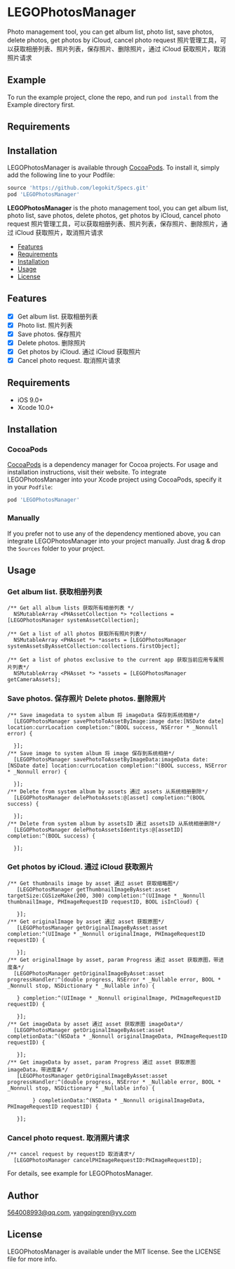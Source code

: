 # LEGOPhotosManager

Photo management tool, you can get album list, photo list, save photos, delete photos, get photos by iCloud, cancel photo request  照片管理工具，可以获取相册列表、照片列表，保存照片、删除照片，通过 iCloud 获取照片，取消照片请求

## Example

To run the example project, clone the repo, and run `pod install` from the Example directory first.

## Requirements

## Installation

LEGOPhotosManager is available through [CocoaPods](https://cocoapods.org). To install
it, simply add the following line to your Podfile:

```ruby
source 'https://github.com/legokit/Specs.git'
pod 'LEGOPhotosManager'
```

**LEGOPhotosManager** is the photo management tool, you can get album list, photo list, save photos, delete photos, get photos by iCloud, cancel photo request  照片管理工具，可以获取相册列表、照片列表，保存照片、删除照片，通过 iCloud 获取照片，取消照片请求

- [Features](#features)
- [Requirements](#requirements)
- [Installation](#installation)
- [Usage](#usage)
- [License](#license)

## Features

- [x] Get album list.  获取相册列表
- [x] Photo list.  照片列表
- [x] Save photos.  保存照片
- [x] Delete photos.  删除照片 
- [x] Get photos by iCloud.  通过 iCloud 获取照片
- [x] Cancel photo request.  取消照片请求

## Requirements

- iOS 9.0+
- Xcode 10.0+

## Installation

### CocoaPods

[CocoaPods](https://cocoapods.org) is a dependency manager for Cocoa projects. For usage and installation instructions, visit their website. To integrate LEGOPhotosManager into your Xcode project using CocoaPods, specify it in your `Podfile`:

```ruby
pod 'LEGOPhotosManager'
```

### Manually

If you prefer not to use any of the dependency mentioned above, you can integrate LEGOPhotosManager into your project manually. Just drag & drop the `Sources` folder to your project.

## Usage
### Get album list.  获取相册列表
```
/** Get all album lists 获取所有相册列表 */
  NSMutableArray <PHAssetCollection *> *collections = [LEGOPhotosManager systemAssetCollection];

/** Get a list of all photos 获取所有照片列表*/
  NSMutableArray <PHAsset *> *assets = [LEGOPhotosManager systemAssetsByAssetCollection:collections.firstObject];

/** Get a list of photos exclusive to the current app 获取当前应用专属照片列表*/
  NSMutableArray <PHAsset *> *assets = [LEGOPhotosManager getCameraAssets];
```
### Save photos.  保存照片  Delete photos.  删除照片
```
/** Save imagedata to system album 将 imageData 保存到系统相册*/
  [LEGOPhotosManager savePhotoToAssetByImage:image date:[NSDate date] location:currLocation completion:^(BOOL success, NSError * _Nonnull error) {
        
  }];
/** Save image to system album 将 image 保存到系统相册*/
  [LEGOPhotosManager savePhotoToAssetByImageData:imageData date:[NSDate date] location:currLocation completion:^(BOOL success, NSError * _Nonnull error) {
        
  }];
/** Delete from system album by assets 通过 assets 从系统相册删除*/
  [LEGOPhotosManager delePhotoAssets:@[asset] completion:^(BOOL success) {
        
  }];
/** Delete from system album by assetsID 通过 assetsID 从系统相册删除*/
  [LEGOPhotosManager delePhotoAssetsIdentitys:@[assetID] completion:^(BOOL success) {
        
  }];
```
### Get photos by iCloud.  通过 iCloud 获取照片
```
/** Get thumbnails image by asset 通过 asset 获取缩略图*/
   [LEGOPhotosManager getThumbnailImageByAsset:asset targetSize:CGSizeMake(200, 300) completion:^(UIImage * _Nonnull thumbnailImage, PHImageRequestID requestID, BOOL isInCloud) {
        
   }];
/** Get originalImage by asset 通过 asset 获取原图*/
   [LEGOPhotosManager getOriginalImageByAsset:asset completion:^(UIImage * _Nonnull originalImage, PHImageRequestID requestID) {
        
   }];
/** Get originalImage by asset, param Progress 通过 asset 获取原图，带进度条*/
  [LEGOPhotosManager getOriginalImageByAsset:asset progressHandler:^(double progress, NSError * _Nullable error, BOOL * _Nonnull stop, NSDictionary * _Nullable info) {
        
   } completion:^(UIImage * _Nonnull originalImage, PHImageRequestID requestID) {
        
   }];
/** Get imageData by asset 通过 asset 获取原图 imageData*/
  [LEGOPhotosManager getOriginalImageByAsset:asset completionData:^(NSData * _Nonnull originalImageData, PHImageRequestID requestID) {
        
   }];
/** Get imageData by asset, param Progress 通过 asset 获取原图 imageData，带进度条*/
   [LEGOPhotosManager getOriginalImageByAsset:asset progressHandler:^(double progress, NSError * _Nullable error, BOOL * _Nonnull stop, NSDictionary * _Nullable info) {
        
        } completionData:^(NSData * _Nonnull originalImageData, PHImageRequestID requestID) {
        
   }];
```

### Cancel photo request.  取消照片请求
```
/** cancel request by requestID 取消请求*/
  [LEGOPhotosManager cancelPHImageRequestID:PHImageRequestID];
```


For details, see example for LEGOPhotosManager.

## Author

564008993@qq.com, yangqingren@yy.com

## License

LEGOPhotosManager is available under the MIT license. See the LICENSE file for more info.

